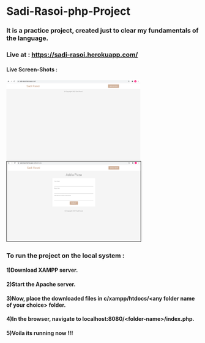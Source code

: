 # Sadi-Rasoi-php-Project

### It is a practice project, created just to clear my fundamentals of the language.

### Live at : https://sadi-rasoi.herokuapp.com/

#### Live Screen-Shots : <br>

 <p float="left">
 <img src="https://github.com/techschneiderrr/sadi-rasoi-php-project/blob/main/img/1.png?raw=true" width="350">  
 <img border="1"src="https://github.com/techschneiderrr/sadi-rasoi-php-project/blob/main/img/2.png?raw=true" width="350"> 
 </p>

### To run the project on the local system :

#### 1)Download XAMPP server.

#### 2)Start the Apache server.

#### 3)Now, place the downloaded files in c/xampp/htdocs/\<any folder name of your choice> folder.

#### 4)In the browser, navigate to localhost:8080/\<folder-name>/index.php.

#### 5)Voila its running now !!!
